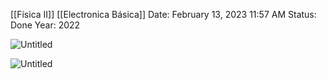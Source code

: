 [[Física II]] [[Electronica Básica]]
Date: February 13, 2023 11:57 AM
Status: Done
Year: 2022

![Untitled](Images/Energía%20almacenada%20en%20capacitores/Untitled.png)

![Untitled](Images/Energía%20almacenada%20en%20capacitores/Untitled%201.png)